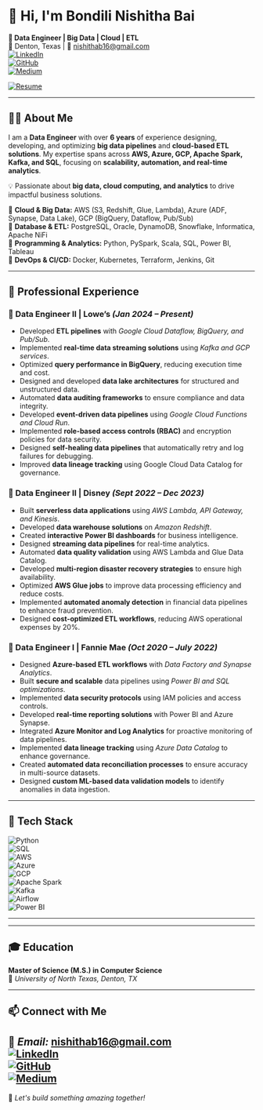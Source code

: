 # 👋 Hi, I'm Bondili Nishitha Bai

**🚀 Data Engineer | Big Data | Cloud | ETL**  
📍 Denton, Texas | 📧 [nishithab16@gmail.com](mailto:nishithab16@gmail.com)  
[![LinkedIn](https://img.shields.io/badge/LinkedIn-Connect-blue?logo=linkedin)](https://www.linkedin.com/in/nishitha-bai-b40115352/)  
[![GitHub](https://img.shields.io/badge/GitHub-Explore-black?logo=github)](https://github.com/nishitha15)  
[![Medium](https://img.shields.io/badge/Medium-Read%20Articles-black?logo=medium)](https://medium.com/@nishithab16) 

[![Resume](https://img.shields.io/badge/Resume-Download-orange?style=for-the-badge&logo=adobeacrobatreader&logoColor=white)](Nishi_Data_Engineer.docx)

---

## 👨‍💻 About Me  
I am a **Data Engineer** with over **6 years** of experience designing, developing, and optimizing **big data pipelines** and **cloud-based ETL solutions**. My expertise spans across **AWS, Azure, GCP, Apache Spark, Kafka, and SQL**, focusing on **scalability, automation, and real-time analytics**.  

💡 Passionate about **big data, cloud computing, and analytics** to drive impactful business solutions.  

🔹 **Cloud & Big Data:** AWS (S3, Redshift, Glue, Lambda), Azure (ADF, Synapse, Data Lake), GCP (BigQuery, Dataflow, Pub/Sub)  
🔹 **Database & ETL:** PostgreSQL, Oracle, DynamoDB, Snowflake, Informatica, Apache NiFi  
🔹 **Programming & Analytics:** Python, PySpark, Scala, SQL, Power BI, Tableau  
🔹 **DevOps & CI/CD:** Docker, Kubernetes, Terraform, Jenkins, Git  

---

## 💼 Professional Experience  

### 🔹 Data Engineer II | Lowe’s *(Jan 2024 – Present)*  
- Developed **ETL pipelines** with *Google Cloud Dataflow, BigQuery, and Pub/Sub*.  
- Implemented **real-time data streaming solutions** using *Kafka and GCP services*.  
- Optimized **query performance in BigQuery**, reducing execution time and cost.
- Designed and developed **data lake architectures** for structured and unstructured data.  
- Automated **data auditing frameworks** to ensure compliance and data integrity.
- Developed **event-driven data pipelines** using *Google Cloud Functions and Cloud Run*.  
- Implemented **role-based access controls (RBAC)** and encryption policies for data security.
- Designed **self-healing data pipelines** that automatically retry and log failures for debugging.  
- Improved **data lineage tracking** using Google Cloud Data Catalog for governance.

### 🔹 Data Engineer II | Disney *(Sept 2022 – Dec 2023)*  
- Built **serverless data applications** using *AWS Lambda, API Gateway, and Kinesis*.  
- Developed **data warehouse solutions** on *Amazon Redshift*.  
- Created **interactive Power BI dashboards** for business intelligence.
- Designed **streaming data pipelines** for real-time analytics.  
- Automated **data quality validation** using AWS Lambda and Glue Data Catalog.
- Developed **multi-region disaster recovery strategies** to ensure high availability.  
- Optimized **AWS Glue jobs** to improve data processing efficiency and reduce costs.
- Implemented **automated anomaly detection** in financial data pipelines to enhance fraud prevention.  
- Designed **cost-optimized ETL workflows**, reducing AWS operational expenses by 20%.   

### 🔹 Data Engineer I | Fannie Mae *(Oct 2020 – July 2022)*  
- Designed **Azure-based ETL workflows** with *Data Factory and Synapse Analytics*.  
- Built **secure and scalable** data pipelines using *Power BI and SQL optimizations*.
- Implemented **data security protocols** using IAM policies and access controls.  
- Developed **real-time reporting solutions** with Power BI and Azure Synapse.
- Integrated **Azure Monitor and Log Analytics** for proactive monitoring of data pipelines.  
- Implemented **data lineage tracking** using *Azure Data Catalog* to enhance governance.
- Created **automated data reconciliation processes** to ensure accuracy in multi-source datasets.  
- Designed **custom ML-based data validation models** to identify anomalies in data ingestion. 

---

## 🚀 Tech Stack  

![Python](https://img.shields.io/badge/Python-3776AB?style=for-the-badge&logo=python&logoColor=white)  
![SQL](https://img.shields.io/badge/SQL-4479A1?style=for-the-badge&logo=postgresql&logoColor=white)  
![AWS](https://img.shields.io/badge/AWS-FF9900?style=for-the-badge&logo=amazonaws&logoColor=white)  
![Azure](https://img.shields.io/badge/Azure-0078D4?style=for-the-badge&logo=microsoftazure&logoColor=white)  
![GCP](https://img.shields.io/badge/GCP-4285F4?style=for-the-badge&logo=googlecloud&logoColor=white)  
![Apache Spark](https://img.shields.io/badge/Spark-FDB515?style=for-the-badge&logo=apache-spark&logoColor=black)  
![Kafka](https://img.shields.io/badge/Kafka-231F20?style=for-the-badge&logo=apachekafka&logoColor=white)  
![Airflow](https://img.shields.io/badge/Airflow-017CEE?style=for-the-badge&logo=apache-airflow&logoColor=white)  
![Power BI](https://img.shields.io/badge/Power%20BI-F2C811?style=for-the-badge&logo=powerbi&logoColor=black)  


---
---

## 🎓 Education  

**Master of Science (M.S.) in Computer Science**  
📍 *University of North Texas, Denton, TX*  

---

## 📫 Connect with Me  
 
📧 *Email:* [nishithab16@gmail.com](mailto:nishithab16@gmail.com)  
[![LinkedIn](https://img.shields.io/badge/LinkedIn-Connect-blue?logo=linkedin)](https://www.linkedin.com/in/nishitha-bai-b40115352/)  
[![GitHub](https://img.shields.io/badge/GitHub-Explore-black?logo=github)](https://github.com/nishitha15)  
[![Medium](https://img.shields.io/badge/Medium-Read%20Articles-black?logo=medium)](https://medium.com/@nishithab16)
---

🚀 *Let's build something amazing together!*
